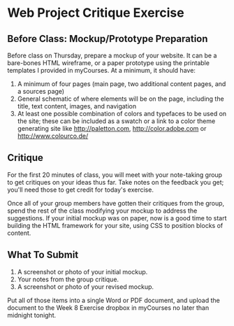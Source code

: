 # Web Project Critique Exercise

## Before Class: Mockup/Prototype Preparation
Before class on Thursday, prepare a mockup of your website. It can be a bare-bones HTML wireframe, or a paper prototype using the printable templates I provided in myCourses. At a minimum, it should have:

1. A minimum of four pages (main page, two additional content pages, and a sources page)
2. General schematic of where elements will be on the page, including the title, text content, images, and navigation
3. At least one possible combination of colors and typefaces to be used on the site; these can be included as a swatch or a link to a color theme generating site like http://paletton.com, http://color.adobe.com or http://www.colourco.de/

## Critique
For the first 20 minutes of class, you will meet with your note-taking group to get critiques on your ideas thus far. Take notes on the feedback you get; you'll need those to get credit for today's exercise. 

Once all of your group members have gotten their critiques from the group, spend the rest of the class modifying your mockup to address the suggestions. If your initial mockup was on paper, now is a good time to start building the HTML framework for your site, using CSS to position blocks of content. 

## What To Submit
1. A screenshot or photo of your initial mockup.
2. Your notes from the group critique. 
3. A screenshot or photo of your revised mockup. 

Put all of those items into a single Word or PDF document, and upload the document to the Week 8 Exercise dropbox in myCourses no later than midnight tonight. 